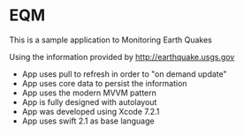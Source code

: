 # EQM
This is a sample application to Monitoring Earth Quakes

Using the information provided by http://earthquake.usgs.gov

- App uses pull to refresh in order to "on demand update"
- App uses core data to persist the information
- App uses the modern MVVM pattern
- App is fully designed with autolayout
- App was developed using Xcode 7.2.1
- App uses swift 2.1 as base language 


